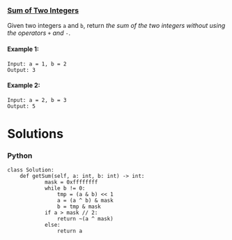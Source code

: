 ### [Sum of Two Integers](https://leetcode.com/problems/sum-of-two-integers/) <br>

Given two integers `a` and `b`, return *the sum of the two integers without using the operators* `+` *and* `-`.




#### Example 1:

```
Input: a = 1, b = 2
Output: 3

```

#### Example 2:

```
Input: a = 2, b = 3
Output: 5

```

# Solutions

### Python
```
class Solution:
    def getSum(self, a: int, b: int) -> int:
            mask = 0xffffffff
            while b != 0:
                tmp = (a & b) << 1
                a = (a ^ b) & mask
                b = tmp & mask
            if a > mask // 2:
                return ~(a ^ mask)
            else:
                return a
```
